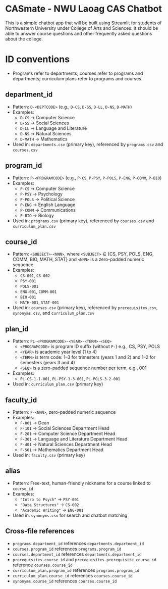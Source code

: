 # CASmate - NWU Laoag CAS Chatbot
This is a simple chatbot app that will be built using Streamlit for students of Northwestern University under College of Arts and Sciences. It should be able to answer course questions and other frequently asked questions about the college.

# ID conventions
- Programs refer to departments; courses refer to programs and departments; curriculum plans refer to programs and courses.

## department_id
- Pattern: `D-<DEPTCODE>` (e.g., `D-CS`, `D-SS`, `D-LL`, `D-NS`, `D-MATH`)
- Examples:
  - `D-CS` → Computer Science
  - `D-SS` → Social Sciences
  - `D-LL` → Language and Literature
  - `D-NS` → Natural Sciences
  - `D-MATH` → Mathematics
- Used in: `departments.csv` (primary key), referenced by `programs.csv` and `courses.csv`

## program_id
- Pattern: `P-<PROGRAMCODE>` (e.g., `P-CS`, `P-PSY`, `P-POLS`, `P-ENG`, `P-COMM`, `P-BIO`)
- Examples:
  - `P-CS` → Computer Science
  - `P-PSY` → Psychology
  - `P-POLS` → Political Science
  - `P-ENG` → English Language
  - `P-COMM` → Communications
  - `P-BIO` → Biology
- Used in: `programs.csv` (primary key), referenced by `courses.csv` and `curriculum_plan.csv`

## course_id
- Pattern: `<SUBJECT>-<NNN>`, where `<SUBJECT>` ∈ {CS, PSY, POLS, ENG, COMM, BIO, MATH, STAT} and `<NNN>` is a zero-padded numeric sequence
- Examples:
  - `CS-001`, `CS-002`
  - `PSY-001`
  - `POLS-001`
  - `ENG-001`, `COMM-001`
  - `BIO-001`
  - `MATH-001`, `STAT-001`
- Used in: `courses.csv` (primary key), referenced by `prerequisites.csv`, `synonyms.csv`, and `curriculum_plan.csv`

## plan_id
- Pattern: `PL-<PROGRAMCODE>-<YEAR>-<TERM>-<SEQ>`
  - `<PROGRAMCODE>` is program ID suffix (without `P-`) e.g., CS, PSY, POLS
  - `<YEAR>` is academic year level (1 to 4)
  - `<TERM>` is term code: 1–3 for trimesters (years 1 and 2) and 1–2 for semesters (years 3 and 4)
  - `<SEQ>` is a zero-padded sequence number per term, e.g., 001
- Examples:
  - `PL-CS-1-1-001`, `PL-PSY-1-3-001`, `PL-POLS-3-2-001`
- Used in: `curriculum_plan.csv` (primary key)

## faculty_id
- Pattern: `F-<NNN>`, zero-padded numeric sequence
- Examples:
  - `F-001` → Dean
  - `F-101` → Social Sciences Department Head
  - `F-201` → Computer Science Department Head
  - `F-301` → Language and Literature Department Head
  - `F-401` → Natural Sciences Department Head
  - `F-501` → Mathematics Department Head
- Used in: `faculty.csv` (primary key)

## alias
- Pattern: Free-text, human-friendly nickname for a course linked to `course_id`
- Examples:
  - `"Intro to Psych"` → `PSY-001`
  - `"Data Structures"` → `CS-002`
  - `"Academic Writing"` → `ENG-001`
- Used in: `synonyms.csv` for search and chatbot matching

## Cross-file references
- `programs.department_id` references `departments.department_id`
- `courses.program_id` references `programs.program_id`
- `courses.department_id` references `departments.department_id`
- `prerequisites.course_id` and `prerequisites.prerequisite_course_id` reference `courses.course_id`
- `curriculum_plan.program_id` references `programs.program_id`
- `curriculum_plan.course_id` references `courses.course_id`
- `synonyms.course_id` references `courses.course_id`

